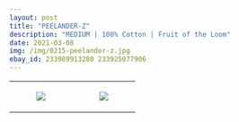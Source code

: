 ```yaml
---
layout: post
title: "PEELANDER-Z"
description: "MEDIUM | 100% Cotton | Fruit of the Loom"
date: 2021-03-08
img: /img/0215-peelander-z.jpg
ebay_id: 233989913280 233925077906
---
```




<table style="width:100%;"><tr><td style="vertical-align:top;">
      <figure class="tmblr-full" data-orig-height="2048" data-orig-width="1365" data-orig-src="https://concertshirts.netlify.app/shirts/0215/0215-01.jpg"><img src="https://64.media.tumblr.com/bb385e4aef9e58fee3b72969982c25cf/d2620be4f0be78a3-51/s540x810/172a7ddd2d18559615c249fea337449b818239f1.jpg" data-orig-height="2048" data-orig-width="1365" data-orig-src="https://concertshirts.netlify.app/shirts/0215/0215-01.jpg"/></figure></td>
    <td style="vertical-align:top;">
      <figure class="tmblr-full" data-orig-height="2048" data-orig-width="1365" data-orig-src="https://concertshirts.netlify.app/shirts/0215/0215-02.jpg"><img src="https://64.media.tumblr.com/adaf7c2be8ccf32c921e1f53146605ed/d2620be4f0be78a3-72/s540x810/e43e7d94aa3244bf6542c9b5a4923d0005f4a54b.jpg" data-orig-height="2048" data-orig-width="1365" data-orig-src="https://concertshirts.netlify.app/shirts/0215/0215-02.jpg"/></figure></td>
  </tr></table>

